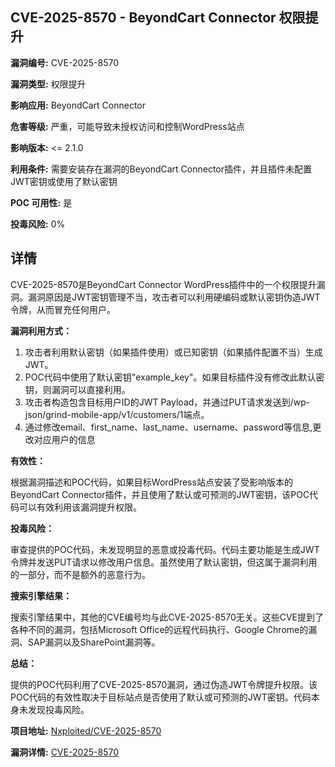 ## CVE-2025-8570 - BeyondCart Connector 权限提升

**漏洞编号:** CVE-2025-8570

**漏洞类型:** 权限提升

**影响应用:** BeyondCart Connector

**危害等级:** 严重，可能导致未授权访问和控制WordPress站点

**影响版本:** <= 2.1.0

**利用条件:** 需要安装存在漏洞的BeyondCart Connector插件，并且插件未配置JWT密钥或使用了默认密钥

**POC 可用性:** 是

**投毒风险:** 0%

## 详情

CVE-2025-8570是BeyondCart Connector WordPress插件中的一个权限提升漏洞。漏洞原因是JWT密钥管理不当，攻击者可以利用硬编码或默认密钥伪造JWT令牌，从而冒充任何用户。 

**漏洞利用方式：**

1.  攻击者利用默认密钥（如果插件使用）或已知密钥（如果插件配置不当）生成JWT。
2.  POC代码中使用了默认密钥"example_key"。如果目标插件没有修改此默认密钥，则漏洞可以直接利用。
3.  攻击者构造包含目标用户ID的JWT Payload，并通过PUT请求发送到/wp-json/grind-mobile-app/v1/customers/1端点。
4.  通过修改email、first_name、last_name、username、password等信息,更改对应用户的信息

**有效性：**

根据漏洞描述和POC代码，如果目标WordPress站点安装了受影响版本的BeyondCart Connector插件，并且使用了默认或可预测的JWT密钥，该POC代码可以有效利用该漏洞提升权限。

**投毒风险：**

审查提供的POC代码，未发现明显的恶意或投毒代码。代码主要功能是生成JWT令牌并发送PUT请求以修改用户信息。虽然使用了默认密钥，但这属于漏洞利用的一部分，而不是额外的恶意行为。

**搜索引擎结果：**

搜索引擎结果中，其他的CVE编号均与此CVE-2025-8570无关。这些CVE提到了各种不同的漏洞，包括Microsoft Office的远程代码执行、Google Chrome的漏洞、SAP漏洞以及SharePoint漏洞等。

**总结：**

提供的POC代码利用了CVE-2025-8570漏洞，通过伪造JWT令牌提升权限。该POC代码的有效性取决于目标站点是否使用了默认或可预测的JWT密钥。代码本身未发现投毒风险。

**项目地址:** [Nxploited/CVE-2025-8570](https://github.com/Nxploited/CVE-2025-8570)

**漏洞详情:** [CVE-2025-8570](https://nvd.nist.gov/vuln/detail/CVE-2025-8570)